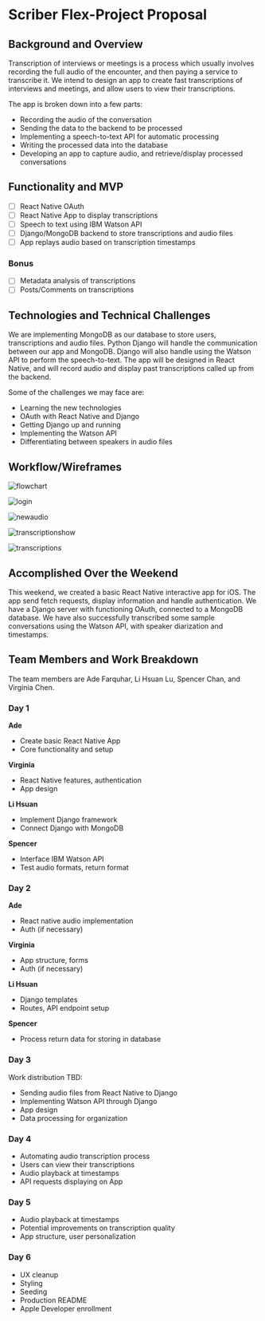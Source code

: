 # Scriber Flex-Project Proposal

## Background and Overview

Transcription of interviews or meetings is a process which usually involves recording the full audio of the encounter, and then paying a service to transcribe it. We intend to design an app to create fast transcriptions of interviews and meetings, and allow users to view their transcriptions.

The app is broken down into a few parts:
- Recording the audio of the conversation
- Sending the data to the backend to be processed
- Implementing a speech-to-text API for automatic processing
- Writing the processed data into the database
- Developing an app to capture audio, and retrieve/display processed conversations

## Functionality and MVP

- [ ] React Native OAuth
- [ ] React Native App to display transcriptions
- [ ] Speech to text using IBM Watson API
- [ ] Django/MongoDB backend to store transcriptions and audio files
- [ ] App replays audio based on transcription timestamps

### Bonus

- [ ] Metadata analysis of transcriptions
- [ ] Posts/Comments on transcriptions

## Technologies and Technical Challenges

We are implementing MongoDB as our database to store users, transcriptions and audio files. Python Django will handle the communication between our app and MongoDB. Django will also handle using the Watson API to perform the speech-to-text. The app will be designed in React Native, and will record audio and display past transcriptions called up from the backend.

Some of the challenges we may face are:
- Learning the new technologies
- OAuth with React Native and Django
- Getting Django up and running
- Implementing the Watson API
- Differentiating between speakers in audio files

## Workflow/Wireframes

![flowchart](./images/flow-chart.png)

![login](./images/login.png)

![newaudio](./images/new-audio.png)

![transcriptionshow](./images/transcription-show.png)

![transcriptions](./images/transcriptions.png)

## Accomplished Over the Weekend

This weekend, we created a basic React Native interactive app for iOS. The app send fetch requests, display information and handle authentication. We have a Django server with functioning OAuth, connected to a MongoDB database. We have also successfully transcribed some sample conversations using the Watson API, with speaker diarization and timestamps.

## Team Members and Work Breakdown

The team members are Ade Farquhar, Li Hsuan Lu, Spencer Chan, and Virginia Chen.

### Day 1

**Ade**
- Create basic React Native App
- Core functionality and setup

**Virginia**
- React Native features, authentication
- App design

**Li Hsuan**
- Implement Django framework
- Connect Django with MongoDB

**Spencer**
- Interface IBM Watson API
- Test audio formats, return format

### Day 2

**Ade**
- React native audio implementation
- Auth (if necessary)

**Virginia**
- App structure, forms
- Auth (if necessary)

**Li Hsuan**
- Django templates
- Routes, API endpoint setup

**Spencer**
- Process return data for storing in database

### Day 3

Work distribution TBD:

- Sending audio files from React Native to Django
- Implementing Watson API through Django
- App design
- Data processing for organization

### Day 4

- Automating audio transcription process
- Users can view their transcriptions
- Audio playback at timestamps
- API requests displaying on App

### Day 5

- Audio playback at timestamps
- Potential improvements on transcription quality
- App structure, user personalization

### Day 6

- UX cleanup
- Styling
- Seeding
- Production README
- Apple Developer enrollment
